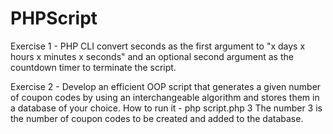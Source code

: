 # PHPScript

Exercise 1 - PHP CLI convert seconds as the first argument to "x days x hours x minutes x seconds" and an optional second argument as the countdown timer to terminate the script.

Exercise 2 - Develop an efficient OOP script that generates a given number of coupon codes by using an interchangeable algorithm and stores them in a database of your choice.
How to run it - php script.php 3
The number 3 is the number of coupon codes to be created and added to the database.
